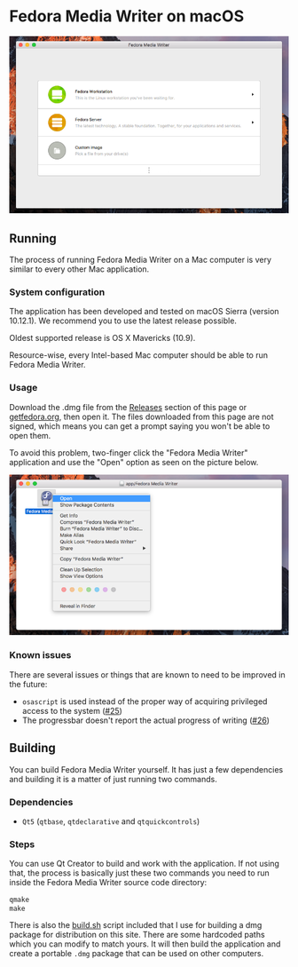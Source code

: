 # Fedora Media Writer on macOS

![Fedora Media Writer on macOS](/dist/screenshots/mac_main.png)

## Running

The process of running Fedora Media Writer on a Mac computer is very similar to every other Mac application.

### System configuration

The application has been developed and tested on macOS Sierra (version 10.12.1). We recommend you to use the latest release possible.

Oldest supported release is OS X Mavericks (10.9).

Resource-wise, every Intel-based Mac computer should be able to run Fedora Media Writer.

### Usage

Download the .dmg file from the [Releases](../../releases) section of this page or [getfedora.org](https://getfedora.org), then open it. The files downloaded from this page are not signed, which means you can get a prompt saying you won't be able to open them.

To avoid this problem, two-finger click the "Fedora Media Writer" application and use the "Open" option as seen on the picture below.

![File option menu used to open the unsigned application](/dist/screenshots/mac_open.png)


### Known issues 

There are several issues or things that are known to need to be improved in the future:

* `osascript` is used instead of the proper way of acquiring privileged access to the system ([#25](../../issues/25))
* The progressbar doesn't report the actual progress of writing ([#26](../../issues/26))

## Building

You can build Fedora Media Writer yourself. It has just a few dependencies and building it is a matter of just running two commands.

### Dependencies

* `Qt5` (`qtbase`, `qtdeclarative` and `qtquickcontrols`)

### Steps

You can use Qt Creator to build and work with the application. If not using that, the process is basically just these two commands you need to run inside the Fedora Media Writer source code directory:

```
qmake
make
```

There is also the [build.sh](/dist/mac/build.sh) script included that I use for building a dmg package for distribution on this site. There are some hardcoded paths which you can modify to match yours. It will then build the application and create a portable `.dmg` package that can be used on other computers.






